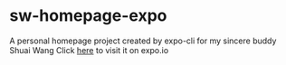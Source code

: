 # sw-homepage-expo
A personal homepage project created by expo-cli for my sincere buddy Shuai Wang
Click [here](https://expo.io/@mianyangbob/shuai-wang-homepage) to visit it on expo.io
